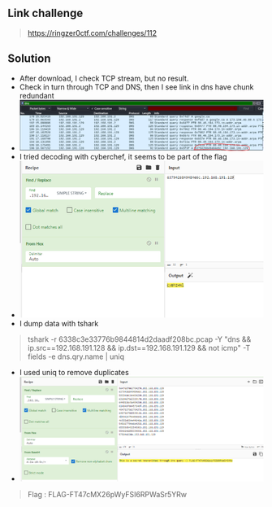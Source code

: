 ## Link challenge 
> https://ringzer0ctf.com/challenges/112
## Solution 
- After download, I check TCP stream, but no result.
- Check in turn through TCP and DNS, then I see link in dns have chunk redundant
- ![image](image/1.PNG) 
- I tried decoding with cyberchef, it seems to be part of the flag
- ![image](image/2.PNG)
- I dump data with tshark 
> tshark -r 6338c3e33776b9844814d2daadf208bc.pcap -Y "dns && ip.src==192.168.191.128  && ip.dst==192.168.191.129 && not icmp" -T fields -e dns.qry.name | uniq 
- I used uniq to remove duplicates
- ![image](image/3.PNG)
> Flag : FLAG-FT47cMX26pWyFSI6RPWaSr5YRw